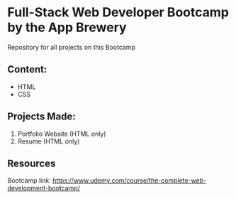 # Full-Stack Web Developer Bootcamp by the App Brewery
Repository for all projects on this Bootcamp

## Content:
- HTML
- CSS
<!-- - Bootstrap
- Web Design
- JavaScript
- jQuery
- Node.js
- Express.js
- API's
- Git & GitHub
- SQL
- MongoDB
- Mongoose
- React.js
- Deploying a Web Application
- Authentication & Security -->

## Projects Made:
1. Portfolio Website (HTML only)
2. Resume (HTML only)

## Resources

Bootcamp link: https://www.udemy.com/course/the-complete-web-development-bootcamp/